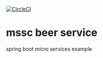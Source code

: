 [![CircleCI](https://circleci.com/gh/skgeorge/mssc-beer-service.svg?style=svg)](https://circleci.com/gh/skgeorge/mssc-beer-service)

# mssc beer service 

spring boot micro services example